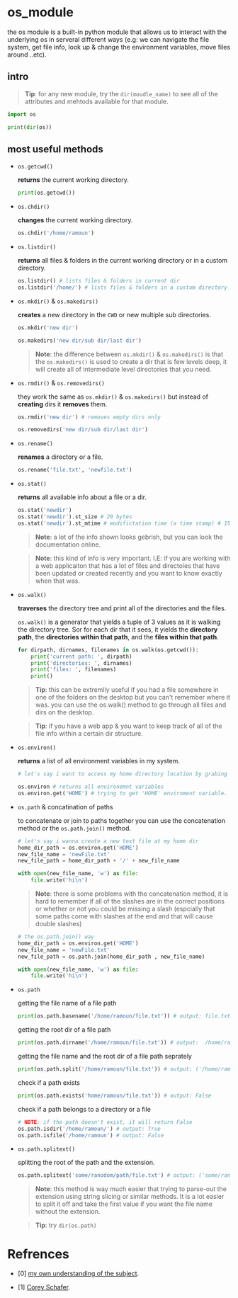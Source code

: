# os_module

the os module is a built-in python module that allows us to interact with the underlying os in serveral different ways (e.g: we can navigate the file system, get file info, look up & change the environment variables, move files around ..etc).

## intro

> **Tip**: for any new module, try the `dir(moudle_name)` to see all of the attributes and mehtods available for that module.

```python
import os

print(dir(os))
```

## most useful methods

- `os.getcwd()`

    **returns** the current working directory.

    ```python
    print(os.getcwd())
    ```

- `os.chdir()`

    **changes** the current working directory.

    ```python
    os.chdir('/home/ramoun')
    ```

- `os.listdir()`

    **returns** all files & folders in the current working directory or in a custom directory.

    ```python
    os.listdir() # lists files & folders in current dir
    os.listdir('/home/') # lists files & folders in a custom directory
    ```

- `os.mkdir()` & `os.makedirs()`

    **creates** a new directory in the `CWD` or new multiple sub directories.

    ```python
    os.mkdir('new dir')
    ```

    ```python
    os.makedirs('new dir/sub dir/last dir')
    ```

    > **Note**: the difference between `os.mkdir()` & `os.makedirs()` is that the `os.makedirs()` is used to create a dir that is few levels deep, it will create all of intermediate level directories that you need.

- `os.rmdir()` & `os.removedirs()`

    they work the same as `os.mkdir()` & `os.makedirs()` but instead of **creating** dirs it **removes** them.

    ```python
    os.rmdir('new dir') # removes empty dirs only
    ```

    ```python
    os.removedirs('new dir/sub dir/last dir')
    ```

- `os.rename()`

    **renames** a directory or a file.

    ```python
    os.rename('file.txt', 'newfile.txt')
    ```

- `os.stat()`

    **returns** all available info about a file or a dir.

    ```python
    os.stat('newdir')
    os.stat('newdir').st_size # 20 bytes
    os.stat('newdir').st_mtime # modifictation time (a time stamp) # 1597402126
    ```

    > **Note**: a lot of the info shown looks gebrish, but you can look the documentation online.

    > **Note**: this kind of info is very important. I.E: if you are working with a web applicaiton that has a lot of files and directoies that have been updated or created recently and you want to know exactly when that was.

- `os.walk()`

    **traverses** the directory tree and print all of the directories and the files.

    `os.walk()` is a generator that yields a tuple of 3 values as it is walking the directory tree. Sor for each dir that it sees, it yields the **directory path**, the **directories within that path**, and the **files within that path**.

    ```python
    for dirpath, dirnames, filenames in os.walk(os.getcwd()):
        print('current path: ', dirpath)
        print('directories: ', dirnames)
        print('files: ', filenames)
        print()
    ```

    > **Tip**: this can be extremlly useful if you had a file somewhere in one of the folders on the desktop but you can't remember where it was. you can use the os.walk() method to go through all files and dirs on the desktop.

    > **Tip**: if you have a web app & you want to keep track of all of the file info within a certain dir structure.

- `os.environ()`

    **returns** a list of all environment variables in my system.

    ```python
    # let's say i want to access my home directory location by grabing the home environment variable
    
    os.environ # returns all environemnt variables
    os.environ.get('HOME') # trying to get 'HOME' envirnment variable.
    ```
- `os.path` & concatination of paths

    to concatenate or join to paths together you can use the concatenation method or the `os.path.join()` method.

    ```python
    # let's say i wanna create a new text file at my home dir
    home_dir_path = os.environ.get('HOME')
    new_file_name = 'newFile.txt'
    new_file_path = home_dir_path + '/' + new_file_name

    with open(new_file_name, 'w') as file:
        file.write('hi\n')    
    ```

    > **Note**: there is some problems with the concatenation method, it is hard to remember if all of the slashes are in the correct positions or whether or not you could be missing a slash (espcially that some paths come with slashes at the end and that will cause double slashes)

    ```python
    # the os.path.join() way
    home_dir_path = os.environ.get('HOME')
    new_file_name = 'newFile.txt'
    new_file_path = os.path.join(home_dir_path , new_file_name)

    with open(new_file_name, 'w') as file:
        file.write('hi\n')    

    ```

- `os.path`

    getting the file name of a file path

    ```python    
    print(os.path.basename('/home/ramoun/file.txt')) # output: file.txt
    ```

    getting the root dir of a file path

    ```python
    print(os.path.dirname('/home/ramoun/file.txt')) # output:  /home/ramoun
    ```

    getting the file name and the root dir of a file path seprately

    ```python
    print(os.path.split('/home/ramoun/file.txt')) # output: ('/home/ramoun', 'file.txt')
    ```

    check if a path exists

    ```python
    print(os.path.exists('home/ramoun/file.txt')) # output: False
    ```

    check if a path belongs to a directory or a file

    ```python
    # NOTE: if the path doesn't exist, it will return False
    os.path.isdir('/home/ramoun/') # output: True
    os.path.isfile('/home/ramoun') # output: False
    ```

- `os.path.splitext()`

    splitting the root of the path and the extension.

    ```python
    os.path.splitext('some/ranodom/path/file.txt') # output: ('some/ranodom/path/file', '.txt')
    ```

    > **Note**: this method is way much easier that trying to parse-out the extension using string slicing or similar methods. It is a lot easier to split it off and take the first value if you want the file name without the extension.

    > **Tip**: try `dir(os.path)`



# Refrences

- <span id="0">[0]</span> [my own understanding of the subject](https://mrramoun.github.io "[0] can be used or removed -> blank by default").

- <span id="1">[1]</span> [Corey Schafer](https://www.youtube.com/watch?v=tJxcKyFMTGo&list=PL-osiE80TeTskrapNbzXhwoFUiLCjGgY7&index=10 "video - Youtube").
